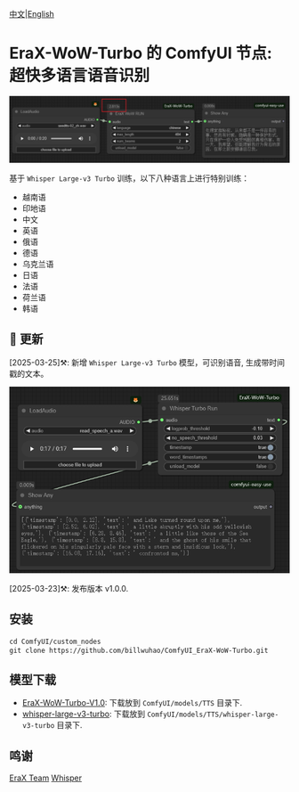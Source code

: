 [中文](README-CN.md)|[English](README.md)

# EraX-WoW-Turbo 的 ComfyUI 节点: 超快多语言语音识别

![](https://github.com/billwuhao/ComfyUI_EraX-WoW-Turbo/blob/main/images/2025-03-23_06-38-22.png)

基于 `Whisper Large-v3 Turbo` 训练，以下八种语言上进行特别训练：

- 越南语
- 印地语
- 中文
- 英语
- 俄语
- 德语
- 乌克兰语
- 日语
- 法语
- 荷兰语
- 韩语

## 📣 更新

[2025-03-25]⚒️: 新增 `Whisper Large-v3 Turbo` 模型，可识别语音, 生成带时间戳的文本。

![](https://github.com/billwuhao/ComfyUI_EraX-WoW-Turbo/blob/main/images/2025-03-25_17-53-56.png)

[2025-03-23]⚒️: 发布版本 v1.0.0. 

## 安装

```
cd ComfyUI/custom_nodes
git clone https://github.com/billwuhao/ComfyUI_EraX-WoW-Turbo.git
```

## 模型下载

- [EraX-WoW-Turbo-V1.0](https://huggingface.co/erax-ai/EraX-WoW-Turbo-V1.0): 下载放到 `ComfyUI/models/TTS` 目录下.
- [whisper-large-v3-turbo](https://openaipublic.azureedge.net/main/whisper/models/aff26ae408abcba5fbf8813c21e62b0941638c5f6eebfb145be0c9839262a19a/large-v3-turbo.pt): 下载放到 `ComfyUI/models/TTS/whisper-large-v3-turbo` 目录下.

## 鸣谢

[EraX Team](https://huggingface.co/erax-ai/EraX-WoW-Turbo-V1.0)
[Whisper](https://github.com/openai/whisper)